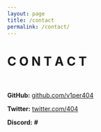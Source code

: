 ```yaml
---
layout: page
title: /contact
permalink: /contact/
---
```

# C O N T A C T <br/><br/>

**GitHub:** [github.com/v1per404](https://github.com/v1per404)

**Twitter:** [twitter.com/404](https://twitter.com/404)

**Discord:** ****#****
